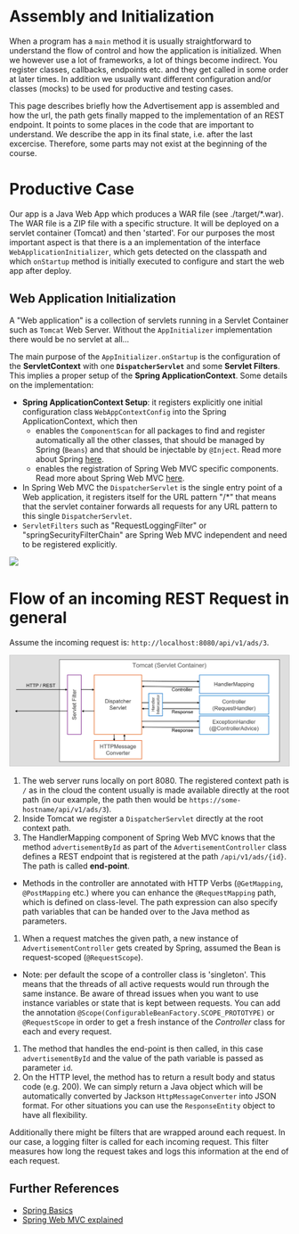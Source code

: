 # Assembly and Initialization

When a program has a `main` method it is usually straightforward to understand the flow of control and how the application is initialized. When we however use a lot of frameworks, a lot of things become indirect. You register classes, callbacks, endpoints etc. and they get called in some order at later times. In addition we usually want different configuration and/or classes (mocks) to be used for productive and testing cases. 

This page describes briefly how the Advertisement app is assembled and how the url, the path gets finally mapped to the implementation of an REST endpoint. It points to some places in the code that are important to understand. We describe the app in its final state, i.e. after the last excercise. Therefore, some parts may not exist at the beginning of the course. 


# Productive Case
Our app is a Java Web App which produces a WAR file (see ./target/*.war). The WAR file is a ZIP file with a specific structure. It will be deployed on a servlet container (Tomcat) and then 'started'. For our purposes the most important aspect is that there is a an implementation of the interface `WebApplicationInitializer`, which gets detected on the classpath and which `onStartup` method is initially executed to configure and start the web app after deploy.


## Web Application Initialization
A "Web application" is a collection of servlets running in a Servlet Container such as `Tomcat` Web Server. Without the `AppInitializer` implementation there would be no servlet at all...

The main purpose of the `AppInitializer.onStartup` is the configuration of the **ServletContext** with one **`DispatcherServlet`** and some **Servlet Filters**. This implies a proper setup of the **Spring ApplicationContext**. Some details on the implementation:
* **Spring ApplicationContext Setup**: it registers explicitly one initial configuration class `WebAppContextConfig` into the Spring ApplicationContext, which then
  * enables the `ComponentScan` for all packages to find and register automatically all the other classes, that should be managed by Spring (`Beans`) and that should be injectable by `@Inject`. Read more about Spring [here](/SpringBasics/Readme.md).
  * enables the registration of Spring Web MVC specific components. Read more about Spring Web MVC [here](/CreateMicroservice/Readme.md).
* In Spring Web MVC the `DispatcherServlet` is the single entry point of a Web application, it registers itself for the URL pattern "/*" that means that the servlet container forwards all requests for any URL pattern to this single `DispatcherServlet`.
* `ServletFilters` such as "RequestLoggingFilter" or "springSecurityFilterChain" are Spring Web MVC independent and need to be registered explicitly.

![](https://github.wdf.sap.corp/cc-java-dev/cc-coursematerial/blob/master/Z_ReuseImages/images/Tomcat_DeployAndInitApp.png)

# Flow of an incoming REST Request in general
Assume the incoming request is: `http://localhost:8080/api/v1/ads/3`.

![Spring Web MVC Components](/CreateMicroservice/images/SpringWebMVCComponents.png)

1. The web server runs locally on port 8080. The registered context path is `/` as in the cloud the content usually is made available directly at the root path (in our example, the path then would be `https://some-hostname/api/v1/ads/3`).
1. Inside Tomcat we register a `DispatcherServlet` directly at the root context path.
1. The HandlerMapping component of Spring Web MVC knows that the method `advertisementById` as part of the `AdvertisementController` class defines a REST endpoint that is registered at the path `/api/v1/ads/{id}`. The path is called **end-point**.  
  - Methods in the controller are annotated with HTTP Verbs (`@GetMapping`, `@PostMapping` etc.) where you can enhance the `@RequestMapping` path, which is defined on class-level. The path expression can also specify path variables that can be handed over to the Java method as parameters.
1. When a request matches the given path, a new instance of `AdvertisementController` gets created by Spring, assumed the Bean is request-scoped (`@RequestScope`). 
  - Note: per default the scope of a controller class is 'singleton'. This means that the threads of all active requests would run through the same instance. Be aware of thread issues when you want to use instance variables or state that is kept between requests. You can add the annotation `@Scope(ConfigurableBeanFactory.SCOPE_PROTOTYPE)` or `@RequestScope` in order to get a fresh instance of the *Controller* class for each and every request.
1. The method that handles the end-point is then called, in this case `advertisementById` and the value of the path variable is passed as parameter `id`.
1. On the HTTP level, the method has to return a result body and status code (e.g. 200). We can simply return a Java object which will be automatically converted by Jackson `HttpMessageConverter` into JSON format. For other situations you can use the `ResponseEntity` object to have all flexibility.

Additionally there might be filters that are wrapped around each request. In our case, a logging filter is called for each incoming request. This filter measures how long the request takes and logs this information at the end of each request.
 

## Further References
- [Spring Basics](/SpringBasics/Readme.md)
- [Spring Web MVC explained](/CreateMicroservice/Readme.md)
